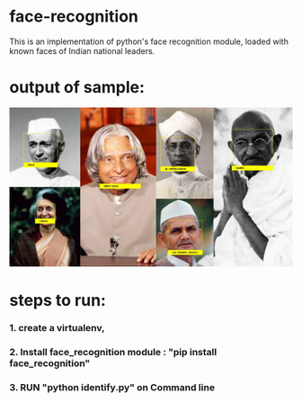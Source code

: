 # face-recognition
This is an implementation of python's face recognition module, loaded with known faces of Indian national leaders.

# output of sample:
<img src="identity.jpg" > </img>

# steps to run:
### 1. create a virtualenv,
### 2. Install face_recognition module : "pip install face_recognition"
### 3. RUN "python identify.py" on Command line

